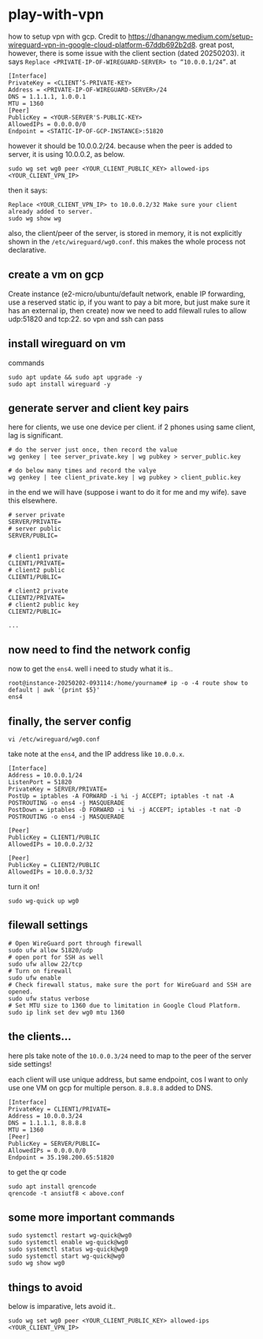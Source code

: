 # play-with-vpn
how to setup vpn with gcp. Credit to https://dhanangw.medium.com/setup-wireguard-vpn-in-google-cloud-platform-67ddb692b2d8. 
great post, however, there is some issue with the client section (dated 20250203). it says `Replace <PRIVATE-IP-OF-WIREGUARD-SERVER> to “10.0.0.1/24”`. at

```
[Interface]
PrivateKey = <CLIENT’S-PRIVATE-KEY>
Address = <PRIVATE-IP-OF-WIREGUARD-SERVER>/24
DNS = 1.1.1.1, 1.0.0.1
MTU = 1360
[Peer]
PublicKey = <YOUR-SERVER'S-PUBLIC-KEY>
AllowedIPs = 0.0.0.0/0
Endpoint = <STATIC-IP-OF-GCP-INSTANCE>:51820
```

however it should be 10.0.0.2/24. because when the peer is added to server, it is using 10.0.0.2, as below.

```
sudo wg set wg0 peer <YOUR_CLIENT_PUBLIC_KEY> allowed-ips <YOUR_CLIENT_VPN_IP>
```

then it says: 
```
Replace <YOUR_CLIENT_VPN_IP> to 10.0.0.2/32 Make sure your client already added to server.
sudo wg show wg
```

also, the client/peer of the server, is stored in memory, it is not explicitly shown in the `/etc/wireguard/wg0.conf`. this makes the whole process not declarative.



## create a vm on gcp

Create instance (e2-micro/ubuntu/default network, enable IP forwarding, use a reserved static ip, if you want to pay a bit more, but just make sure it has an external ip, then create)
now we need to add filewall rules to allow udp:51820 and tcp:22. so vpn and ssh can pass


## install wireguard on vm

commands

```
sudo apt update && sudo apt upgrade -y
sudo apt install wireguard -y
```


## generate server and client key pairs

here for clients, we use one device per client. if 2 phones using same client, lag is significant.

```
# do the server just once, then record the value
wg genkey | tee server_private.key | wg pubkey > server_public.key

# do below many times and record the valye
wg genkey | tee client_private.key | wg pubkey > client_public.key
```

in the end we will have (suppose i want to do it for me and my wife). save this elsewhere.

```
# server private
SERVER/PRIVATE=
# server public
SERVER/PUBLIC=


# client1 private
CLIENT1/PRIVATE=
# client2 public
CLIENT1/PUBLIC=

# client2 private
CLIENT2/PRIVATE=
# client2 public key
CLIENT2/PUBLIC=

...
```

## now need to find the network config

now to get the `ens4`. well i need to study what it is..

```
root@instance-20250202-093114:/home/yourname# ip -o -4 route show to default | awk '{print $5}'
ens4
```

## finally, the server config

```
vi /etc/wireguard/wg0.conf
```
take note at the `ens4`, and the IP address like `10.0.0.x`.
```
[Interface]
Address = 10.0.0.1/24
ListenPort = 51820
PrivateKey = SERVER/PRIVATE=
PostUp = iptables -A FORWARD -i %i -j ACCEPT; iptables -t nat -A POSTROUTING -o ens4 -j MASQUERADE
PostDown = iptables -D FORWARD -i %i -j ACCEPT; iptables -t nat -D POSTROUTING -o ens4 -j MASQUERADE

[Peer]
PublicKey = CLIENT1/PUBLIC
AllowedIPs = 10.0.0.2/32

[Peer]
PublicKey = CLIENT2/PUBLIC
AllowedIPs = 10.0.0.3/32
```

turn it on!

```
sudo wg-quick up wg0
```

## filewall settings

```
# Open WireGuard port through firewall
sudo ufw allow 51820/udp
# open port for SSH as well
sudo ufw allow 22/tcp
# Turn on firewall
sudo ufw enable
# Check firewall status, make sure the port for WireGuard and SSH are opened.
sudo ufw status verbose
# Set MTU size to 1360 due to limitation in Google Cloud Platform.
sudo ip link set dev wg0 mtu 1360
```

## the clients...

here pls take note of the `10.0.0.3/24` need to map to the peer of the server side settings!

each client will use unique address, but same endpoint, cos I want to only use one VM on gcp for multiple person. `8.8.8.8` added to DNS.

```
[Interface]
PrivateKey = CLIENT1/PRIVATE=
Address = 10.0.0.3/24
DNS = 1.1.1.1, 8.8.8.8
MTU = 1360
[Peer]
PublicKey = SERVER/PUBLIC=
AllowedIPs = 0.0.0.0/0
Endpoint = 35.198.200.65:51820
```

to get the qr code

```
sudo apt install qrencode
qrencode -t ansiutf8 < above.conf
```

## some more important commands
```
sudo systemctl restart wg-quick@wg0
sudo systemctl enable wg-quick@wg0
sudo systemctl status wg-quick@wg0
sudo systemctl start wg-quick@wg0
sudo wg show wg0
```

## things to avoid

below is imparative, lets avoid it..
```
sudo wg set wg0 peer <YOUR_CLIENT_PUBLIC_KEY> allowed-ips <YOUR_CLIENT_VPN_IP>
```
